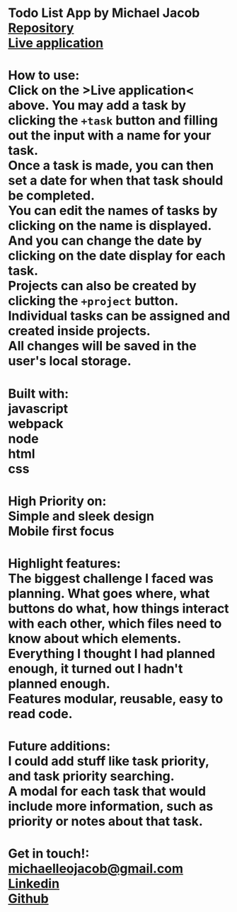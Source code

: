 # Todo List App by Michael Jacob<br><a href="https://github.com/Michaelleojacob/mytodo" target="_blank">Repository</a> <br><a href="https://michaelleojacob.github.io/mytodo/" target="_blank">Live application</a>

# How to use:<br>Click on the >Live application< above. You may add a task by clicking the `+task` button and filling out the input with a name for your task.<br> Once a task is made, you can then set a date for when that task should be completed.<br>You can edit the names of tasks by clicking on the name is displayed. And you can change the date by clicking on the date display for each task.<br>Projects can also be created by clicking the `+project` button. Individual tasks can be assigned and created inside projects.<br>All changes will be saved in the user's local storage.

# Built with:<br>javascript<br>webpack<br>node<br>html<br>css

# High Priority on:<br>Simple and sleek design<br>Mobile first focus

# Highlight features:<br>The biggest challenge I faced was planning. What goes where, what buttons do what, how things interact with each other, which files need to know about which elements.<br>Everything I thought I had planned enough, it turned out I hadn't planned enough.<br>Features modular, reusable, easy to read code.

# Future additions:<br>I could add stuff like task priority, and task priority searching.<br>A modal for each task that would include more information, such as priority or notes about that task.

# Get in touch!:<br> michaelleojacob@gmail.com<br><a href="https://www.linkedin.com/public-profile/in/michael-leo-jacob" target="_blank">Linkedin</a><br><a href="https://https://github.com/Michaelleojacob" target="_blank">Github</a>
